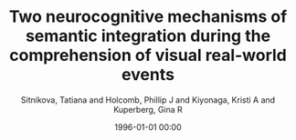 ---
layout: post
title: Two neurocognitive mechanisms of semantic integration during the comprehension of visual real-world events

date: 1996-01-01 00:00
author: Sitnikova, Tatiana and Holcomb, Phillip J and Kiyonaga, Kristi A and Kuperberg, Gina R
journal: Journal of Cognitive Neuroscience

link: https://doi.org/10.1162/jocn.2008.20143

year: 2008
---